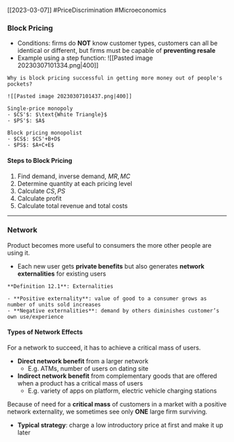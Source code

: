 [[2023-03-07]] #PriceDiscrimination #Microeconomics 

### Block Pricing
- Conditions: firms do **NOT** know customer types, customers can all be identical or different, but firms must be capable of **preventing resale**
- Example using a step function:
	![[Pasted image 20230307101334.png|400]]

```ad-example
Why is block pricing successful in getting more money out of people's pockets?

![[Pasted image 20230307101437.png|400]]

Single-price monopoly
- $CS'$: $\text{White Triangle}$
- $PS'$: $A$

Block pricing monopolist
- $CS$: $CS'+B+D$
- $PS$: $A+C+E$

```

#### Steps to Block Pricing
1. Find demand, inverse demand, $MR,MC$
2. Determine quantity at each pricing level
3. Calculate $CS,PS$
4. Calculate profit
5. Calculate total revenue and total costs

---

### Network
Product becomes more useful to consumers the more other people are using it.
- Each new user gets **private benefits** but also generates **network externalities** for existing users

```ad-important
**Definition 12.1**: Externalities

- **Positive externality**: value of good to a consumer grows as number of units sold increases
- **Negative externalities**: demand by others diminishes customer’s own use/experience
```

#### Types of Network Effects
For a network to succeed, it has to achieve a critical mass of users.
- **Direct network benefit** from a larger network
	- E.g. ATMs, number of users on dating site
- **Indirect network benefit** from complementary goods that are offered when a product has a critical mass of users
	- E.g. variety of apps on platform, electric vehicle charging stations

Because of need for a **critical mass** of customers in a market with a positive network externality, we sometimes see only **ONE** large firm surviving.
- **Typical strategy**: charge a low introductory price at first and make it up later
